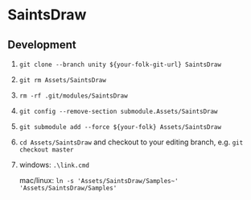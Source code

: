 # SaintsDraw #

## Development ##

1.  `git clone --branch unity ${your-folk-git-url} SaintsDraw`
2.  `git rm Assets/SaintsDraw`
3.  `rm -rf .git/modules/SaintsDraw`
4.  `git config --remove-section submodule.Assets/SaintsDraw`
5.  `git submodule add --force ${your-folk} Assets/SaintsDraw`
6.  `cd Assets/SaintsDraw` and checkout to your editing branch, e.g. `git checkout master`
7.  windows: `.\link.cmd`

    mac/linux: `ln -s 'Assets/SaintsDraw/Samples~' 'Assets/SaintsDraw/Samples'`

